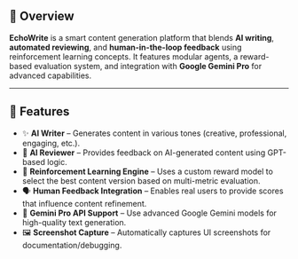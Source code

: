## 📌 Overview

**EchoWrite** is a smart content generation platform that blends **AI writing**, **automated reviewing**, and **human-in-the-loop feedback** using reinforcement learning concepts. It features modular agents, a reward-based evaluation system, and integration with **Google Gemini Pro** for advanced capabilities.

---

## 🚀 Features

- ✨ **AI Writer** – Generates content in various tones (creative, professional, engaging, etc.).
- 🤖 **AI Reviewer** – Provides feedback on AI-generated content using GPT-based logic.
- 🧠 **Reinforcement Learning Engine** – Uses a custom reward model to select the best content version based on multi-metric evaluation.
- 🗣️ **Human Feedback Integration** – Enables real users to provide scores that influence content refinement.
- 🧩 **Gemini Pro API Support** – Use advanced Google Gemini models for high-quality text generation.
- 🖼️ **Screenshot Capture** – Automatically captures UI screenshots for documentation/debugging.
